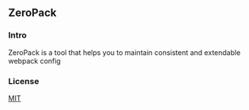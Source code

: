 ## ZeroPack

### Intro

ZeroPack is a tool that helps you to maintain consistent and extendable webpack config

### License

[MIT](https://github.com/babel/babel/blob/master/LICENSE)
